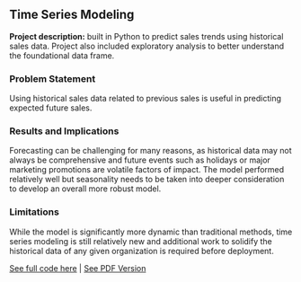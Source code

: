 ## Time Series Modeling

**Project description:** built in Python to predict sales trends using historical sales data. Project also included exploratory analysis to better understand the foundational data frame.

### Problem Statement
Using historical sales data related to previous sales is useful in predicting expected future sales. 

### Results and Implications
Forecasting can be challenging for many reasons, as historical data may not always be comprehensive and future events such as holidays or major marketing promotions are volatile factors of impact. The model performed relatively well but seasonality needs to be taken into deeper consideration to develop an overall more robust model.

### Limitations
While the model is significantly more dynamic than traditional methods, time series modeling is still relatively new and additional work to solidify the historical data of any given organization is required before deployment. 


[See full code here](https://github.com/aszimmer/aszimmer.github.io/blob/master/Project07/Project07.ipynb) | [See PDF Version](https://github.com/aszimmer/aszimmer.github.io/blob/master/Project07/Project07.pdf)


